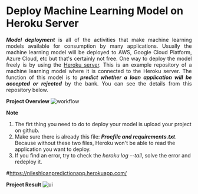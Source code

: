 # Deploy Machine Learning Model on Heroku Server
<p align="justify"><b><i>Model deployment</i></b> is all of the activities that make machine learning models available for consumption by many applications. Usually the machine learning model will be deployed to AWS, Google Cloud Platform, Azure Cloud, etc but that's certainly not free. One way to deploy the model freely is by using the <a href="https://www.heroku.com/">Heroku server</a>. This is an example repository of a machine learning model where it is connected to the Heroku server. The function of this model is to <b><i>predict whether a loan application will be accepted or rejected</i></b> by the bank. You can see the details from this repository below.</p> 

**Project Overview**
![workflow](https://user-images.githubusercontent.com/71751175/122772873-71871300-d2c5-11eb-809e-f2ceccf17ecb.png)

**Note**
<ol>
  <li>The firt thing you need to do to deploy your model is upload your project on github.</li>
  <li>Make sure there is already this file: <b><i>Procfile and requirements.txt</i></b>. Because without these two files, Heroku won't be able to read the application you want to deploy.</li>
  
  <li>If you find an error, try to check the <i>heroku log --tail</i>, solve the error and redeploy it.</li>
</ol>

#https://nileshloanpredictionapp.herokuapp.com/

**Project Result**
![ui](https://user-images.githubusercontent.com/71751175/122772860-6d5af580-d2c5-11eb-8b2f-4af902394291.png)


